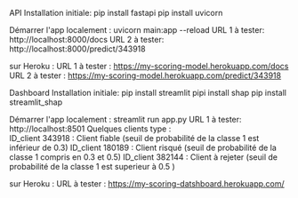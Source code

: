 API
Installation initiale: pip install fastapi
                       pip install uvicorn

Démarrer l'app localement : uvicorn main:app --reload
URL 1 à tester: http://localhost:8000/docs
URL 2 à tester: http://localhost:8000/predict/343918

sur Heroku : 
URL 1 à tester : https://my-scoring-model.herokuapp.com/docs
URL 2 à tester : https://my-scoring-model.herokuapp.com/predict/343918

Dashboard
Installation initiale: pip install streamlit
                       pipi install shap
                       pip install streamlit_shap 

Démarrer l'app localement : streamlit run app.py
URL 1 à tester: http://localhost:8501
Quelques clients type :  
                ID_client 343918 : Client fiable (seuil de probabilité de la classe 1 est inférieur de 0.3)
                ID_client 180189 : Client risqué (seuil de probabilité de la classe 1 compris en 0.3 et 0.5)
                ID_client 382144 : Client à rejeter (seuil de probabilité de la classe 1 est superieur à 0.5 )

sur Heroku : 
URL  à tester : https://my-scoring-datshboard.herokuapp.com/